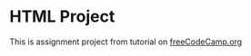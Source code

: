 # HTML Project
This is assignment project from tutorial on [freeCodeCamp.org](https://youtu.be/kUMe1FH4CHE) 

